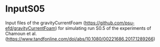 # InputS05
Input files of the gravityCurrentFoam (https://github.com/psu-efd/gravityCurrentFoam) for simulating run S0.5 of the experiments of Chamoun et al. (https://www.tandfonline.com/doi/abs/10.1080/00221686.2017.1289266)
